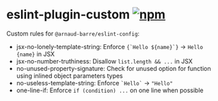 # eslint-plugin-custom [![npm](https://img.shields.io/npm/v/@arnaud-barre/eslint-plugin-custom)](https://www.npmjs.com/package/@arnaud-barre/eslint-plugin-custom)

Custom rules for `@arnaud-barre/eslint-config`:

- jsx-no-lonely-template-string: Enforce ``{`Hello ${name}`}`` -> `Hello {name}` in JSX
- jsx-no-number-truthiness: Disallow `list.length && ...` in JSX
- no-unused-property-signature: Check for unused option for function using inlined object parameters types
- no-useless-template-string: Enforce `` `Hello` `` -> `"Hello"`
- one-line-if: Enforce `if (condition) ...` on one line when possible
